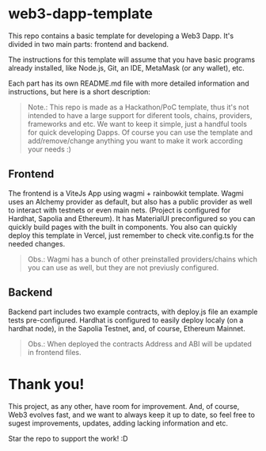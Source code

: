 # web3-dapp-template

This repo contains a basic template for developing a Web3 Dapp. It's divided in two main parts: frontend and backend.

The instructions for this template will assume that you have basic programs already installed, like Node.js, Git, an IDE, MetaMask (or any wallet), etc.

Each part has its own README.md file with more detailed information and instructions, but here is a short description:

> Note.: This repo is made as a Hackathon/PoC template, thus it's not intended to have a large support for diferent tools, chains, providers, frameworks and etc. We want to keep it simple, just a handful tools for quick developing Dapps. Of course you can use the template and add/remove/change anything you want to make it work according your needs :)

## Frontend

The frontend is a ViteJs App using wagmi + rainbowkit template. Wagmi uses an Alchemy provider as default, but also has a public provider as well to interact with testnets or even main nets. (Project is configured for Hardhat, Sapolia and Ethereum).
It has MaterialUI preconfigured so you can quickly build pages with the built in components.
You also can quickly deploy this template in Vercel, just remember to check vite.config.ts for the needed changes.

> Obs.: Wagmi has a bunch of other preinstalled providers/chains which you can use as well, but they are not previusly configured.

## Backend

Backend part includes two example contracts, with deploy.js file an example tests pre-configured.
Hardhat is configured to easily deploy localy (on a hardhat node), in the Sapolia Testnet, and, of course, Ethereum Mainnet.

> Obs.: When deployed the contracts Address and ABI will be updated in frontend files.

# Thank you!

This project, as any other, have room for improvement. And, of course, Web3 evolves fast, and we want to always keep it up to date, so feel free to sugest improvements, updates, adding lacking information and etc.

Star the repo to support the work! :D
